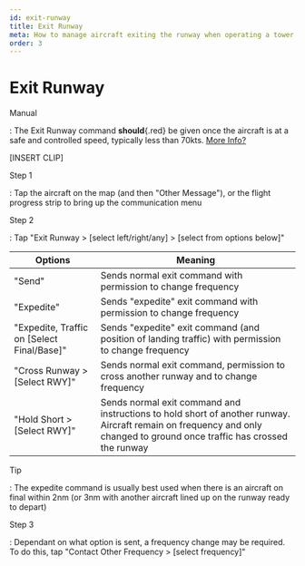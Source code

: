 ```yaml
---
id: exit-runway
title: Exit Runway
meta: How to manage aircraft exiting the runway when operating a tower facility within Infinite Flight.
order: 3
---
```




# Exit Runway



Manual

: The Exit Runway command **should**{.red} be given once the aircraft is at a safe and controlled speed, typically less than 70kts. [More Info?](/guide/atc-manual/3.-tower/3.5-exit-runway-go-around#3.5.1)



[INSERT CLIP]



Step 1

: Tap the aircraft on the map (and then "Other Message"), or the flight progress strip to bring up the communication menu



Step 2

: Tap "Exit Runway > [select left/right/any] > [select from options below]"



| Options                                    | Meaning                                                      |
| ------------------------------------------ | ------------------------------------------------------------ |
| "Send"                                     | Sends normal exit command with permission to change frequency |
| "Expedite"                                 | Sends "expedite" exit command with permission to change frequency |
| "Expedite, Traffic on [Select Final/Base]" | Sends "expedite" exit command (and position of landing traffic) with permission to change frequency |
| "Cross Runway > [Select RWY]"              | Sends normal exit command, permission to cross another runway and to change frequency |
| "Hold Short > [Select RWY]"                | Sends normal exit command and instructions to hold short of another runway. Aircraft remain on frequency and only changed to ground once traffic has crossed the runway |



Tip

: The expedite command is usually best used when there is an aircraft on final within 2nm (or 3nm with another aircraft lined up on the runway ready to depart) 



Step 3

: Dependant on what option is sent, a frequency change may be required. To do this, tap "Contact Other Frequency > [select frequency]"

